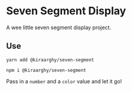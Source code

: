 # Seven Segment Display

A wee little seven segment display project.

## Use

`yarn add @kiraarghy/seven-segment`

`npm i @kiraarghy/seven-segment`

Pass in a `number` and a `color` value and let it go!